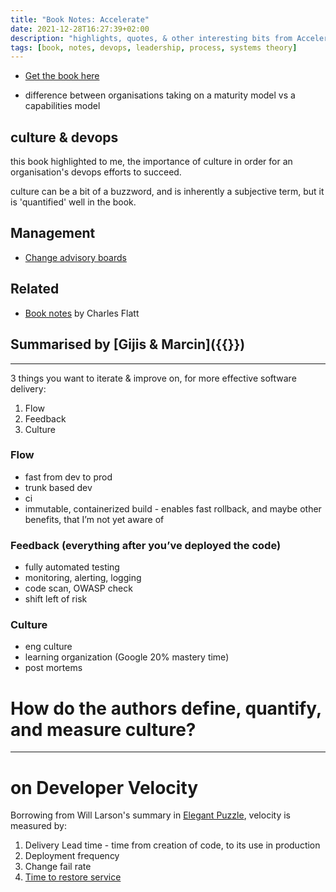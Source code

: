 ```yaml
---
title: "Book Notes: Accelerate"
date: 2021-12-28T16:27:39+02:00
description: "highlights, quotes, & other interesting bits from Accelerate"
tags: [book, notes, devops, leadership, process, systems theory]
---
```


- [Get the book here](https://www.goodreads.com/book/show/35747076-accelerate)

- difference between organisations taking on a maturity model vs a capabilities model

## culture & devops

this book highlighted to me, the importance of culture in order for an organisation's devops efforts to succeed.

culture can be a bit of a buzzword, and is inherently a subjective term, but it is 'quantified' well in the book.

## Management

- [Change advisory boards](/on-change-advisory-boards)

## Related

- [Book notes](https://www.softwaremeadows.com/devops/accelerate_notes_and_quotes/) by Charles Flatt

## Summarised by [Gijis & Marcin]({{<ref ing-bank>}})

---

3 things you want to iterate & improve on, for more effective software delivery:
1. Flow
2. Feedback
3. Culture

### Flow

- fast from dev to prod
- trunk based dev
- ci
- immutable, containerized build - enables fast rollback, and maybe other benefits, that I’m not yet aware of

### Feedback (everything after you’ve deployed the code)

- fully automated testing
- monitoring, alerting, logging
- code scan, OWASP check
- shift left of risk

### Culture 

- eng culture
- learning organization (Google 20% mastery time)
- post mortems

# How do the authors define, quantify, and measure culture?

---

# on Developer Velocity
Borrowing from Will Larson's summary in [Elegant Puzzle](/elegant-puzzle), velocity is measured by:

1. Delivery Lead time - time from creation of code, to its use in production
2. Deployment frequency
3. Change fail rate
4. [Time to restore service](/mttr)

